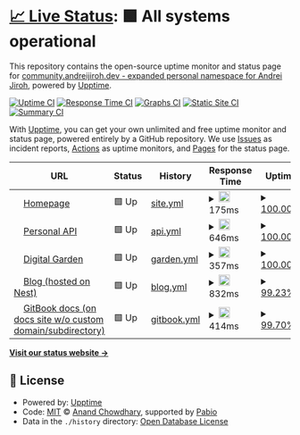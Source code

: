 # [📈 Live Status](https://status.andreijiroh.xyz): <!--live status--> **🟩 All systems operational**

This repository contains the open-source uptime monitor and status page for [community.andreijiroh.dev - expanded personal namespace for Andrei Jiroh](https://andreijiroh.xyz), powered by [Upptime](https://github.com/upptime/upptime).

[![Uptime CI](https://github.com/andreijiroh-dev/infra-status/workflows/Uptime%20CI/badge.svg)](https://github.com/andreijiroh-dev/infra-status/actions?query=workflow%3A%22Uptime+CI%22)
[![Response Time CI](https://github.com/andreijiroh-dev/infra-status/workflows/Response%20Time%20CI/badge.svg)](https://github.com/andreijiroh-dev/infra-status/actions?query=workflow%3A%22Response+Time+CI%22)
[![Graphs CI](https://github.com/andreijiroh-dev/infra-status/workflows/Graphs%20CI/badge.svg)](https://github.com/andreijiroh-dev/infra-status/actions?query=workflow%3A%22Graphs+CI%22)
[![Static Site CI](https://github.com/andreijiroh-dev/infra-status/workflows/Static%20Site%20CI/badge.svg)](https://github.com/andreijiroh-dev/infra-status/actions?query=workflow%3A%22Static+Site+CI%22)
[![Summary CI](https://github.com/andreijiroh-dev/infra-status/workflows/Summary%20CI/badge.svg)](https://github.com/andreijiroh-dev/infra-status/actions?query=workflow%3A%22Summary+CI%22)

With [Upptime](https://upptime.js.org), you can get your own unlimited and free uptime monitor and status page, powered entirely by a GitHub repository. We use [Issues](https://github.com/andreijiroh-dev/infra-status/issues) as incident reports, [Actions](https://github.com/andreijiroh-dev/infra-status/actions) as uptime monitors, and [Pages](https://status.andreijiroh.xyz) for the status page.

<!--start: status pages-->
<!-- This summary is generated by Upptime (https://github.com/upptime/upptime) -->
<!-- Do not edit this manually, your changes will be overwritten -->
<!-- prettier-ignore -->
| URL | Status | History | Response Time | Uptime |
| --- | ------ | ------- | ------------- | ------ |
| <img alt="" src="https://icons.duckduckgo.com/ip3/andreijiroh.dev.ico" height="13"> [Homepage](https://andreijiroh.dev) | 🟩 Up | [site.yml](https://github.com/andreijiroh-dev/infra-status/commits/HEAD/history/site.yml) | <details><summary><img alt="Response time graph" src="./graphs/site/response-time-week.png" height="20"> 175ms</summary><br><a href="https://status.andreijiroh.dev/history/site"><img alt="Response time 182" src="https://img.shields.io/endpoint?url=https%3A%2F%2Fraw.githubusercontent.com%2Fandreijiroh-dev%2Finfra-status%2FHEAD%2Fapi%2Fsite%2Fresponse-time.json"></a><br><a href="https://status.andreijiroh.dev/history/site"><img alt="24-hour response time 148" src="https://img.shields.io/endpoint?url=https%3A%2F%2Fraw.githubusercontent.com%2Fandreijiroh-dev%2Finfra-status%2FHEAD%2Fapi%2Fsite%2Fresponse-time-day.json"></a><br><a href="https://status.andreijiroh.dev/history/site"><img alt="7-day response time 175" src="https://img.shields.io/endpoint?url=https%3A%2F%2Fraw.githubusercontent.com%2Fandreijiroh-dev%2Finfra-status%2FHEAD%2Fapi%2Fsite%2Fresponse-time-week.json"></a><br><a href="https://status.andreijiroh.dev/history/site"><img alt="30-day response time 200" src="https://img.shields.io/endpoint?url=https%3A%2F%2Fraw.githubusercontent.com%2Fandreijiroh-dev%2Finfra-status%2FHEAD%2Fapi%2Fsite%2Fresponse-time-month.json"></a><br><a href="https://status.andreijiroh.dev/history/site"><img alt="1-year response time 182" src="https://img.shields.io/endpoint?url=https%3A%2F%2Fraw.githubusercontent.com%2Fandreijiroh-dev%2Finfra-status%2FHEAD%2Fapi%2Fsite%2Fresponse-time-year.json"></a></details> | <details><summary><a href="https://status.andreijiroh.dev/history/site">100.00%</a></summary><a href="https://status.andreijiroh.dev/history/site"><img alt="All-time uptime 100.00%" src="https://img.shields.io/endpoint?url=https%3A%2F%2Fraw.githubusercontent.com%2Fandreijiroh-dev%2Finfra-status%2FHEAD%2Fapi%2Fsite%2Fuptime.json"></a><br><a href="https://status.andreijiroh.dev/history/site"><img alt="24-hour uptime 100.00%" src="https://img.shields.io/endpoint?url=https%3A%2F%2Fraw.githubusercontent.com%2Fandreijiroh-dev%2Finfra-status%2FHEAD%2Fapi%2Fsite%2Fuptime-day.json"></a><br><a href="https://status.andreijiroh.dev/history/site"><img alt="7-day uptime 100.00%" src="https://img.shields.io/endpoint?url=https%3A%2F%2Fraw.githubusercontent.com%2Fandreijiroh-dev%2Finfra-status%2FHEAD%2Fapi%2Fsite%2Fuptime-week.json"></a><br><a href="https://status.andreijiroh.dev/history/site"><img alt="30-day uptime 100.00%" src="https://img.shields.io/endpoint?url=https%3A%2F%2Fraw.githubusercontent.com%2Fandreijiroh-dev%2Finfra-status%2FHEAD%2Fapi%2Fsite%2Fuptime-month.json"></a><br><a href="https://status.andreijiroh.dev/history/site"><img alt="1-year uptime 100.00%" src="https://img.shields.io/endpoint?url=https%3A%2F%2Fraw.githubusercontent.com%2Fandreijiroh-dev%2Finfra-status%2FHEAD%2Fapi%2Fsite%2Fuptime-year.json"></a></details>
| <img alt="" src="https://icons.duckduckgo.com/ip3/api.andreijiroh.dev.ico" height="13"> [Personal API](https://api.andreijiroh.dev/ping) | 🟩 Up | [api.yml](https://github.com/andreijiroh-dev/infra-status/commits/HEAD/history/api.yml) | <details><summary><img alt="Response time graph" src="./graphs/api/response-time-week.png" height="20"> 646ms</summary><br><a href="https://status.andreijiroh.dev/history/api"><img alt="Response time 726" src="https://img.shields.io/endpoint?url=https%3A%2F%2Fraw.githubusercontent.com%2Fandreijiroh-dev%2Finfra-status%2FHEAD%2Fapi%2Fapi%2Fresponse-time.json"></a><br><a href="https://status.andreijiroh.dev/history/api"><img alt="24-hour response time 291" src="https://img.shields.io/endpoint?url=https%3A%2F%2Fraw.githubusercontent.com%2Fandreijiroh-dev%2Finfra-status%2FHEAD%2Fapi%2Fapi%2Fresponse-time-day.json"></a><br><a href="https://status.andreijiroh.dev/history/api"><img alt="7-day response time 646" src="https://img.shields.io/endpoint?url=https%3A%2F%2Fraw.githubusercontent.com%2Fandreijiroh-dev%2Finfra-status%2FHEAD%2Fapi%2Fapi%2Fresponse-time-week.json"></a><br><a href="https://status.andreijiroh.dev/history/api"><img alt="30-day response time 779" src="https://img.shields.io/endpoint?url=https%3A%2F%2Fraw.githubusercontent.com%2Fandreijiroh-dev%2Finfra-status%2FHEAD%2Fapi%2Fapi%2Fresponse-time-month.json"></a><br><a href="https://status.andreijiroh.dev/history/api"><img alt="1-year response time 726" src="https://img.shields.io/endpoint?url=https%3A%2F%2Fraw.githubusercontent.com%2Fandreijiroh-dev%2Finfra-status%2FHEAD%2Fapi%2Fapi%2Fresponse-time-year.json"></a></details> | <details><summary><a href="https://status.andreijiroh.dev/history/api">100.00%</a></summary><a href="https://status.andreijiroh.dev/history/api"><img alt="All-time uptime 99.97%" src="https://img.shields.io/endpoint?url=https%3A%2F%2Fraw.githubusercontent.com%2Fandreijiroh-dev%2Finfra-status%2FHEAD%2Fapi%2Fapi%2Fuptime.json"></a><br><a href="https://status.andreijiroh.dev/history/api"><img alt="24-hour uptime 100.00%" src="https://img.shields.io/endpoint?url=https%3A%2F%2Fraw.githubusercontent.com%2Fandreijiroh-dev%2Finfra-status%2FHEAD%2Fapi%2Fapi%2Fuptime-day.json"></a><br><a href="https://status.andreijiroh.dev/history/api"><img alt="7-day uptime 100.00%" src="https://img.shields.io/endpoint?url=https%3A%2F%2Fraw.githubusercontent.com%2Fandreijiroh-dev%2Finfra-status%2FHEAD%2Fapi%2Fapi%2Fuptime-week.json"></a><br><a href="https://status.andreijiroh.dev/history/api"><img alt="30-day uptime 100.00%" src="https://img.shields.io/endpoint?url=https%3A%2F%2Fraw.githubusercontent.com%2Fandreijiroh-dev%2Finfra-status%2FHEAD%2Fapi%2Fapi%2Fuptime-month.json"></a><br><a href="https://status.andreijiroh.dev/history/api"><img alt="1-year uptime 99.97%" src="https://img.shields.io/endpoint?url=https%3A%2F%2Fraw.githubusercontent.com%2Fandreijiroh-dev%2Finfra-status%2FHEAD%2Fapi%2Fapi%2Fuptime-year.json"></a></details>
| <img alt="" src="https://icons.duckduckgo.com/ip3/garden.andreijiroh.dev.ico" height="13"> [Digital Garden](https://garden.andreijiroh.dev) | 🟩 Up | [garden.yml](https://github.com/andreijiroh-dev/infra-status/commits/HEAD/history/garden.yml) | <details><summary><img alt="Response time graph" src="./graphs/garden/response-time-week.png" height="20"> 357ms</summary><br><a href="https://status.andreijiroh.dev/history/garden"><img alt="Response time 326" src="https://img.shields.io/endpoint?url=https%3A%2F%2Fraw.githubusercontent.com%2Fandreijiroh-dev%2Finfra-status%2FHEAD%2Fapi%2Fgarden%2Fresponse-time.json"></a><br><a href="https://status.andreijiroh.dev/history/garden"><img alt="24-hour response time 306" src="https://img.shields.io/endpoint?url=https%3A%2F%2Fraw.githubusercontent.com%2Fandreijiroh-dev%2Finfra-status%2FHEAD%2Fapi%2Fgarden%2Fresponse-time-day.json"></a><br><a href="https://status.andreijiroh.dev/history/garden"><img alt="7-day response time 357" src="https://img.shields.io/endpoint?url=https%3A%2F%2Fraw.githubusercontent.com%2Fandreijiroh-dev%2Finfra-status%2FHEAD%2Fapi%2Fgarden%2Fresponse-time-week.json"></a><br><a href="https://status.andreijiroh.dev/history/garden"><img alt="30-day response time 348" src="https://img.shields.io/endpoint?url=https%3A%2F%2Fraw.githubusercontent.com%2Fandreijiroh-dev%2Finfra-status%2FHEAD%2Fapi%2Fgarden%2Fresponse-time-month.json"></a><br><a href="https://status.andreijiroh.dev/history/garden"><img alt="1-year response time 326" src="https://img.shields.io/endpoint?url=https%3A%2F%2Fraw.githubusercontent.com%2Fandreijiroh-dev%2Finfra-status%2FHEAD%2Fapi%2Fgarden%2Fresponse-time-year.json"></a></details> | <details><summary><a href="https://status.andreijiroh.dev/history/garden">100.00%</a></summary><a href="https://status.andreijiroh.dev/history/garden"><img alt="All-time uptime 99.97%" src="https://img.shields.io/endpoint?url=https%3A%2F%2Fraw.githubusercontent.com%2Fandreijiroh-dev%2Finfra-status%2FHEAD%2Fapi%2Fgarden%2Fuptime.json"></a><br><a href="https://status.andreijiroh.dev/history/garden"><img alt="24-hour uptime 100.00%" src="https://img.shields.io/endpoint?url=https%3A%2F%2Fraw.githubusercontent.com%2Fandreijiroh-dev%2Finfra-status%2FHEAD%2Fapi%2Fgarden%2Fuptime-day.json"></a><br><a href="https://status.andreijiroh.dev/history/garden"><img alt="7-day uptime 100.00%" src="https://img.shields.io/endpoint?url=https%3A%2F%2Fraw.githubusercontent.com%2Fandreijiroh-dev%2Finfra-status%2FHEAD%2Fapi%2Fgarden%2Fuptime-week.json"></a><br><a href="https://status.andreijiroh.dev/history/garden"><img alt="30-day uptime 100.00%" src="https://img.shields.io/endpoint?url=https%3A%2F%2Fraw.githubusercontent.com%2Fandreijiroh-dev%2Finfra-status%2FHEAD%2Fapi%2Fgarden%2Fuptime-month.json"></a><br><a href="https://status.andreijiroh.dev/history/garden"><img alt="1-year uptime 99.97%" src="https://img.shields.io/endpoint?url=https%3A%2F%2Fraw.githubusercontent.com%2Fandreijiroh-dev%2Finfra-status%2FHEAD%2Fapi%2Fgarden%2Fuptime-year.json"></a></details>
| <img alt="" src="https://icons.duckduckgo.com/ip3/blog.andreijiroh.dev.ico" height="13"> [Blog (hosted on Nest)](https://blog.andreijiroh.dev) | 🟩 Up | [blog.yml](https://github.com/andreijiroh-dev/infra-status/commits/HEAD/history/blog.yml) | <details><summary><img alt="Response time graph" src="./graphs/blog/response-time-week.png" height="20"> 832ms</summary><br><a href="https://status.andreijiroh.dev/history/blog"><img alt="Response time 1063" src="https://img.shields.io/endpoint?url=https%3A%2F%2Fraw.githubusercontent.com%2Fandreijiroh-dev%2Finfra-status%2FHEAD%2Fapi%2Fblog%2Fresponse-time.json"></a><br><a href="https://status.andreijiroh.dev/history/blog"><img alt="24-hour response time 667" src="https://img.shields.io/endpoint?url=https%3A%2F%2Fraw.githubusercontent.com%2Fandreijiroh-dev%2Finfra-status%2FHEAD%2Fapi%2Fblog%2Fresponse-time-day.json"></a><br><a href="https://status.andreijiroh.dev/history/blog"><img alt="7-day response time 832" src="https://img.shields.io/endpoint?url=https%3A%2F%2Fraw.githubusercontent.com%2Fandreijiroh-dev%2Finfra-status%2FHEAD%2Fapi%2Fblog%2Fresponse-time-week.json"></a><br><a href="https://status.andreijiroh.dev/history/blog"><img alt="30-day response time 949" src="https://img.shields.io/endpoint?url=https%3A%2F%2Fraw.githubusercontent.com%2Fandreijiroh-dev%2Finfra-status%2FHEAD%2Fapi%2Fblog%2Fresponse-time-month.json"></a><br><a href="https://status.andreijiroh.dev/history/blog"><img alt="1-year response time 1063" src="https://img.shields.io/endpoint?url=https%3A%2F%2Fraw.githubusercontent.com%2Fandreijiroh-dev%2Finfra-status%2FHEAD%2Fapi%2Fblog%2Fresponse-time-year.json"></a></details> | <details><summary><a href="https://status.andreijiroh.dev/history/blog">99.23%</a></summary><a href="https://status.andreijiroh.dev/history/blog"><img alt="All-time uptime 75.93%" src="https://img.shields.io/endpoint?url=https%3A%2F%2Fraw.githubusercontent.com%2Fandreijiroh-dev%2Finfra-status%2FHEAD%2Fapi%2Fblog%2Fuptime.json"></a><br><a href="https://status.andreijiroh.dev/history/blog"><img alt="24-hour uptime 95.53%" src="https://img.shields.io/endpoint?url=https%3A%2F%2Fraw.githubusercontent.com%2Fandreijiroh-dev%2Finfra-status%2FHEAD%2Fapi%2Fblog%2Fuptime-day.json"></a><br><a href="https://status.andreijiroh.dev/history/blog"><img alt="7-day uptime 99.23%" src="https://img.shields.io/endpoint?url=https%3A%2F%2Fraw.githubusercontent.com%2Fandreijiroh-dev%2Finfra-status%2FHEAD%2Fapi%2Fblog%2Fuptime-week.json"></a><br><a href="https://status.andreijiroh.dev/history/blog"><img alt="30-day uptime 89.23%" src="https://img.shields.io/endpoint?url=https%3A%2F%2Fraw.githubusercontent.com%2Fandreijiroh-dev%2Finfra-status%2FHEAD%2Fapi%2Fblog%2Fuptime-month.json"></a><br><a href="https://status.andreijiroh.dev/history/blog"><img alt="1-year uptime 75.93%" src="https://img.shields.io/endpoint?url=https%3A%2F%2Fraw.githubusercontent.com%2Fandreijiroh-dev%2Finfra-status%2FHEAD%2Fapi%2Fblog%2Fuptime-year.json"></a></details>
| <img alt="" src="https://icons.duckduckgo.com/ip3/gitbook.andreijiroh.dev.ico" height="13"> [GitBook docs (on docs site w/o custom domain/subdirectory)](https://gitbook.andreijiroh.dev) | 🟩 Up | [gitbook.yml](https://github.com/andreijiroh-dev/infra-status/commits/HEAD/history/gitbook.yml) | <details><summary><img alt="Response time graph" src="./graphs/gitbook/response-time-week.png" height="20"> 414ms</summary><br><a href="https://status.andreijiroh.dev/history/gitbook"><img alt="Response time 445" src="https://img.shields.io/endpoint?url=https%3A%2F%2Fraw.githubusercontent.com%2Fandreijiroh-dev%2Finfra-status%2FHEAD%2Fapi%2Fgitbook%2Fresponse-time.json"></a><br><a href="https://status.andreijiroh.dev/history/gitbook"><img alt="24-hour response time 354" src="https://img.shields.io/endpoint?url=https%3A%2F%2Fraw.githubusercontent.com%2Fandreijiroh-dev%2Finfra-status%2FHEAD%2Fapi%2Fgitbook%2Fresponse-time-day.json"></a><br><a href="https://status.andreijiroh.dev/history/gitbook"><img alt="7-day response time 414" src="https://img.shields.io/endpoint?url=https%3A%2F%2Fraw.githubusercontent.com%2Fandreijiroh-dev%2Finfra-status%2FHEAD%2Fapi%2Fgitbook%2Fresponse-time-week.json"></a><br><a href="https://status.andreijiroh.dev/history/gitbook"><img alt="30-day response time 463" src="https://img.shields.io/endpoint?url=https%3A%2F%2Fraw.githubusercontent.com%2Fandreijiroh-dev%2Finfra-status%2FHEAD%2Fapi%2Fgitbook%2Fresponse-time-month.json"></a><br><a href="https://status.andreijiroh.dev/history/gitbook"><img alt="1-year response time 445" src="https://img.shields.io/endpoint?url=https%3A%2F%2Fraw.githubusercontent.com%2Fandreijiroh-dev%2Finfra-status%2FHEAD%2Fapi%2Fgitbook%2Fresponse-time-year.json"></a></details> | <details><summary><a href="https://status.andreijiroh.dev/history/gitbook">99.70%</a></summary><a href="https://status.andreijiroh.dev/history/gitbook"><img alt="All-time uptime 99.85%" src="https://img.shields.io/endpoint?url=https%3A%2F%2Fraw.githubusercontent.com%2Fandreijiroh-dev%2Finfra-status%2FHEAD%2Fapi%2Fgitbook%2Fuptime.json"></a><br><a href="https://status.andreijiroh.dev/history/gitbook"><img alt="24-hour uptime 99.18%" src="https://img.shields.io/endpoint?url=https%3A%2F%2Fraw.githubusercontent.com%2Fandreijiroh-dev%2Finfra-status%2FHEAD%2Fapi%2Fgitbook%2Fuptime-day.json"></a><br><a href="https://status.andreijiroh.dev/history/gitbook"><img alt="7-day uptime 99.70%" src="https://img.shields.io/endpoint?url=https%3A%2F%2Fraw.githubusercontent.com%2Fandreijiroh-dev%2Finfra-status%2FHEAD%2Fapi%2Fgitbook%2Fuptime-week.json"></a><br><a href="https://status.andreijiroh.dev/history/gitbook"><img alt="30-day uptime 99.87%" src="https://img.shields.io/endpoint?url=https%3A%2F%2Fraw.githubusercontent.com%2Fandreijiroh-dev%2Finfra-status%2FHEAD%2Fapi%2Fgitbook%2Fuptime-month.json"></a><br><a href="https://status.andreijiroh.dev/history/gitbook"><img alt="1-year uptime 99.85%" src="https://img.shields.io/endpoint?url=https%3A%2F%2Fraw.githubusercontent.com%2Fandreijiroh-dev%2Finfra-status%2FHEAD%2Fapi%2Fgitbook%2Fuptime-year.json"></a></details>

<!--end: status pages-->

[**Visit our status website →**](https://status.andreijiroh.xyz)

## 📄 License

- Powered by: [Upptime](https://github.com/upptime/upptime)
- Code: [MIT](./LICENSE) © [Anand Chowdhary](https://anandchowdhary.com), supported by [Pabio](https://pabio.com)
- Data in the `./history` directory: [Open Database License](https://opendatacommons.org/licenses/odbl/1-0/)
